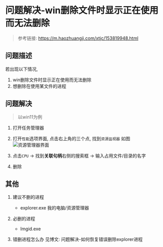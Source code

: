 # 问题解决-win删除文件时显示正在使用而无法删除

> 参考链接: https://m.haozhuangji.com/xtjc/153819948.html

## 问题描述
若出现以下情况,
1. win删除文件时显示正在使用而无法删除
2. 想删除在使用某文件的进程


## 问题解决
> 以win11为例
1. 打开任务管理器

2. 打开`性能`选项界面, 点击右上角的三个点, 找到`资源监视器`
    如图
    ![资源管理器界面](\img\资源管理器界面.png)

3. 点击`CPU` -> 找到**关联句柄**右侧的搜索框 ->  输入占用文件/目录的名字


4. 删除

## 其他
1. 建议不删的进程
    + explorer.exe 我的电脑/资源管理器

2. 必删的进程
    + Imgid.exe 

3. 错删进程怎么办
    见博文: 问题解决-如何恢复错误删除explorer进程






